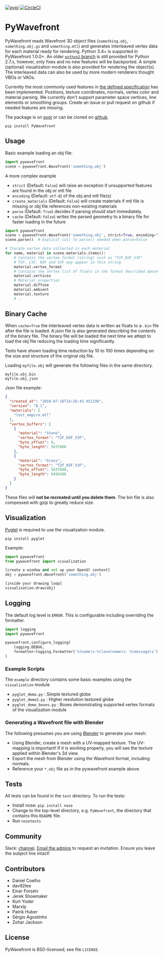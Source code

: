 [![pypi](https://img.shields.io/pypi/v/PyWavefront.svg)](https://pypi.org/project/PyWavefront/)
[![CircleCI](https://circleci.com/gh/greenmoss/PyWavefront.svg?style=svg)](https://circleci.com/gh/greenmoss/PyWavefront)

PyWavefront
===========

PyWavefront reads Wavefront 3D object files (`something.obj`, `something.obj.gz`
and `something.mtl`) and generates interleaved vertex data for each material ready for rendering.
Python 3.4+ is supported in PyWavefront 1.0.0+. An older [`python2` branch](https://github.com/greenmoss/PyWavefront/tree/python2) is still provided for Python 2.7.x, however, only fixes and no new features will be backported. A simple (optional) visualization module is also
provided for rendering the object(s). The interleaved data can also be used by
more modern renderers thought VBOs or VAOs.

Currently the most commonly used features in [the defined specification](https://en.wikipedia.org/wiki/Wavefront_.obj_file) has
been implemented. Positions, texture coordinates, normals, vertex color and material parsing.
We currently don't support parameter space vertices, line elements or smoothing groups.
Create an issue or pull request on github if needed features are missing.

The package is on [pypi](https://pypi.org/project/PyWavefront/)
or can be cloned on [github](https://github.com/greenmoss/PyWavefront).

```
pip install PyWavefront
```

## Usage

Basic example loading an obj file:

```python
import pywavefront
scene = pywavefront.Wavefront('something.obj')
```

A more complex example

* `strict` (Default: `False`) will raise an exception if unsupported features are found in the obj or mtl file
* `encoding` (Default: `utf-8`) of the obj and mtl file(s)
* `create_materials` (Default: `False`) will create materials if mtl file is missing or obj file references non-existing materials
* `parse` (Default: `True`) decides if parsing should start immediately.
* `cache` (Default: `False`) writes the parsed geometry to a binary file    for faster loading in the future

```python
import pywavefront
scene = pywavefront.Wavefront('something.obj', strict=True, encoding="iso-8859-1", parse=False)
scene.parse()  # Explicit call to parse() needed when parse=False

# Iterate vertex data collected in each material
for name, material in scene.materials.items():
    # Contains the vertex format (string) such as "T2F_N3F_V3F"
    # T2F, C3F, N3F and V3F may appear in this string
    material.vertex_format
    # Contains the vertex list of floats in the format described above
    material.vertices
    # Material properties
    material.diffuse
    material.ambient
    material.texture
    # ..
```

## Binary Cache

When ``cache=True`` the interleaved vertex data is written
as floats to a ``.bin`` file after the file is loaded. A json
file is also generated describing the contents of the binary file.
The binary file will be loaded the next time we attept to load
the obj file reducing the loading time significantly.

Tests have shown loading time reduction by 10 to 100 times
depending on the size and structure of the original obj file.

Loading ``myfile.obj`` will generate the following files in the
same directory.

```
myfile.obj.bin
myfile.obj.json
```

Json file example:

```json
{
  "created_at": "2018-07-16T14:28:43.451336",
  "version": "0.1",
  "materials": [
    "lost_empire.mtl"
  ],
  "vertex_buffers": [
    {
      "material": "Stone",
      "vertex_format": "T2F_N3F_V3F",
      "byte_offset": 0,
      "byte_length": 5637888
    },
    {
      "material": "Grass",
      "vertex_format": "T2F_N3F_V3F",
      "byte_offset": 5637888,
      "byte_length": 6494208
    }
  ]
}
```

These files will **not be recreated until you delete them**.
The bin file is also compessed with gzip to greatly reduce size.

## Visualization

[Pyglet](http://www.pyglet.org/) is required to use the visualization module.
```
pip install pyglet
```

Example:

```python
import pywavefront
from pywavefront import visualization

[create a window and set up your OpenGl context]
obj = pywavefront.Wavefront('something.obj')

[inside your drawing loop]
visualization.draw(obj)
```

## Logging

The default log level is `ERROR`. This is configurable including overriding the formatter.

```python
import logging
import pywavefront

pywavefront.configure_logging(
    logging.DEBUG,
    formatter=logging.Formatter('%(name)s-%(levelname)s: %(message)s')
)
```

### Example Scripts

The `example` directory contains some basic examples using the `visualization` module

* `pyglet_demo.py` : Simple textured globe
* `pyglet_demo2.py` : Higher resolution textured globe
* `pyglet_demo_boxes.py` : Boxes demonstrating supported vertex formats of the visualization module

### Generating a Wavefront file with Blender

The following presumes you are using [Blender](http://www.blender.org/) to generate your mesh:

* Using Blender, create a mesh with a UV-mapped texture. The UV-mapping is important! If it is working properly, you will see the texture applied within Blender's 3d view.
* Export the mesh from Blender using the Wavefront format, including normals.
* Reference your `*.obj` file as in the pywavefront example above.

## Tests

All tests can be found in the `test` directory. To run the tests:

* Install nose: `pip install nose`
* Change to the top-level directory, e.g. `PyWavefront`, the directory that contains this `README` file.
* Run `nosetests`

## Community

Slack: [channel](https://pywavefront.slack.com/). [Email the admins](mailto:pywavefront+slack@gmail.com?subject=Please%20send%20me%20an%20invitation%20to%20the%20PyWavefront%20Slack%20channel&body=Thanks!)
to request an invitation. Ensure you leave the subject line intact!

## Contributors

* Daniel Coelho
* dav92lee
* Einar Forselv
* Jerek Shoemaker
* Kurt Yoder
* Marxlp
* Patrik Huber
* Sérgio Agostinho
* Zohar Jackson

License
-------

PyWavefront is BSD-licensed; see file `LICENSE`.
